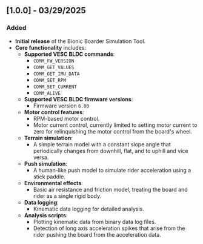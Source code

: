 ## [1.0.0] - 03/29/2025

### Added
- **Initial release** of the Bionic Boarder Simulation Tool.
- **Core functionality** includes:
  - **Supported VESC BLDC commands**:
    - `COMM_FW_VERSION`
    - `COMM_GET_VALUES`
    - `COMM_GET_IMU_DATA`
    - `COMM_SET_RPM`
    - `COMM_SET_CURRENT`
    - `COMM_ALIVE`
  - **Supported VESC BLDC firmware versions**:
    - Firmware version `6.00`
  - **Motor control features**:
    - RPM-based motor control.
    - Motor current control, currently limited to setting motor current to zero for relinquishing the motor control from the board's wheel.
  - **Terrain simulation**:
    - A simple terrain model with a constant slope angle that periodically changes from downhill, flat, and to uphill and vice versa.
  - **Push simulation**:
    - A human-like push model to simulate rider acceleration using a stick paddle.
  - **Environmental effects**:
    - Basic air resistance and friction model, treating the board and rider as a single rigid body.
  - **Data logging**:
    - Kinematic data logging for detailed analysis.
  - **Analysis scripts**:
    - Plotting kinematic data from binary data log files.
    - Detection of long axis acceleration spikes that arise from the rider pushing the board from the acceleration data.
